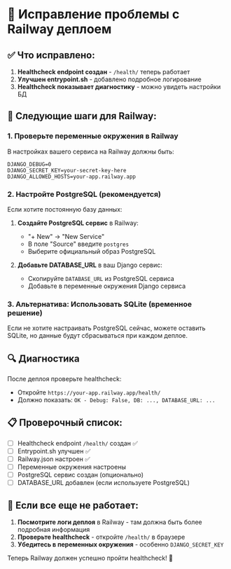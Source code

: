 # 🔧 Исправление проблемы с Railway деплоем

## ✅ Что исправлено:

1. **Healthcheck endpoint создан** - `/health/` теперь работает
2. **Улучшен entrypoint.sh** - добавлено подробное логирование
3. **Healthcheck показывает диагностику** - можно увидеть настройки БД

## 🚀 Следующие шаги для Railway:

### 1. Проверьте переменные окружения в Railway

В настройках вашего сервиса на Railway должны быть:

```
DJANGO_DEBUG=0
DJANGO_SECRET_KEY=your-secret-key-here
DJANGO_ALLOWED_HOSTS=your-app.railway.app
```

### 2. Настройте PostgreSQL (рекомендуется)

Если хотите постоянную базу данных:

1. **Создайте PostgreSQL сервис** в Railway:
   - "+ New" → "New Service" 
   - В поле "Source" введите `postgres`
   - Выберите официальный образ PostgreSQL

2. **Добавьте DATABASE_URL** в ваш Django сервис:
   - Скопируйте `DATABASE_URL` из PostgreSQL сервиса
   - Добавьте в переменные окружения Django сервиса

### 3. Альтернатива: Использовать SQLite (временное решение)

Если не хотите настраивать PostgreSQL сейчас, можете оставить SQLite, но данные будут сбрасываться при каждом деплое.

## 🔍 Диагностика

После деплоя проверьте healthcheck:
- Откройте `https://your-app.railway.app/health/`
- Должно показать: `OK - Debug: False, DB: ..., DATABASE_URL: ...`

## 📋 Проверочный список:

- [ ] Healthcheck endpoint `/health/` создан ✅
- [ ] Entrypoint.sh улучшен ✅  
- [ ] Railway.json настроен ✅
- [ ] Переменные окружения настроены
- [ ] PostgreSQL сервис создан (опционально)
- [ ] DATABASE_URL добавлен (если используете PostgreSQL)

## 🚨 Если все еще не работает:

1. **Посмотрите логи деплоя** в Railway - там должна быть более подробная информация
2. **Проверьте healthcheck** - откройте `/health/` в браузере
3. **Убедитесь в переменных окружения** - особенно `DJANGO_SECRET_KEY`

Теперь Railway должен успешно пройти healthcheck! 🎉
